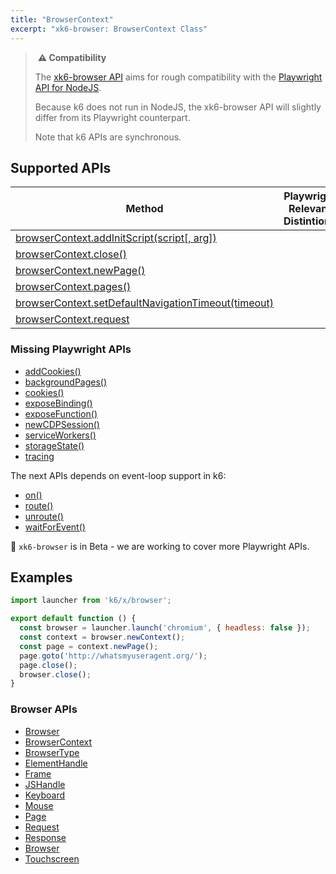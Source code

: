 ```yaml
---
title: "BrowserContext"
excerpt: "xk6-browser: BrowserContext Class"
---
```


> ️ **️⚠️ Compatibility**
> 
> The [xk6-browser API](/javascript-api/k6-x-browser/) aims for rough compatibility with the [Playwright API for NodeJS](https://playwright.dev/docs/api/class-playwright). 
> 
> Because k6 does not run in NodeJS, the xk6-browser API will slightly differ from its Playwright counterpart.
> 
> Note that k6 APIs are synchronous.

## Supported APIs

| Method | Playwright Relevant Distintions |
| - |  - |
| <a href="https://playwright.dev/docs/api/class-browsercontext#browser-context-add-init-script" target="_blank">browserContext.addInitScript(script[, arg])</a> |   |
| <a href="https://playwright.dev/docs/api/class-browsercontext#browser-context-close" target="_blank" >browserContext.close()</a> |   |
| <a href="https://playwright.dev/docs/api/class-browsercontext#browser-context-new-page" target="_blank" >browserContext.newPage()</a> |   |
| <a href="https://playwright.dev/docs/api/class-browsercontext#browser-context-pages" target="_blank" >browserContext.pages()</a> |   |
| <a href="https://playwright.dev/docs/api/class-browsercontext#browser-context-set-default-navigation-timeout" target="_blank" >browserContext.setDefaultNavigationTimeout(timeout)</a> |   |
| <a href="https://playwright.dev/docs/api/class-browsercontext#browser-context-request" target="_blank" >browserContext.request</a> |   |

### Missing Playwright APIs

<Glossary>

- [addCookies()](https://playwright.dev/docs/api/class-browsercontext/#browsercontextaddcookiescookies)
- [backgroundPages()](https://playwright.dev/docs/api/class-browsercontext#browser-context-background-pages)
- [cookies()](https://playwright.dev/docs/api/class-browsercontext#browser-context-cookies)
- [exposeBinding()](https://playwright.dev/docs/api/class-browsercontext#browser-context-expose-binding)
- [exposeFunction()](https://playwright.dev/docs/api/class-browsercontext#browser-context-expose-function)
- [newCDPSession()](https://playwright.dev/docs/api/class-browsercontext#browser-context-new-cdp-session)
- [serviceWorkers()](https://playwright.dev/docs/api/class-browsercontext/#browser-context-service-workers)
- [storageState()](https://playwright.dev/docs/api/class-browsercontext#browser-context-storage-state)
- [tracing](https://playwright.dev/docs/api/class-browsercontext#browser-context-tracing)

</Glossary>

The next APIs depends on event-loop support in k6:

<Glossary>

- [on()](https://playwright.dev/docs/api/class-browsercontext/#browser-context-event-background-page)
- [route()](https://playwright.dev/docs/api/class-browsercontext/#browser-context-route)
- [unroute()](https://playwright.dev/docs/api/class-browsercontext#browser-context-unroute)
- [waitForEvent()](https://playwright.dev/docs/api/class-browsercontext#browser-context-wait-for-event)

</Glossary>

🚧 `xk6-browser` is in Beta - we are working to cover more Playwright APIs.

## Examples

```javascript
import launcher from 'k6/x/browser';

export default function () {
  const browser = launcher.launch('chromium', { headless: false });
  const context = browser.newContext();
  const page = context.newPage();
  page.goto('http://whatsmyuseragent.org/');
  page.close();
  browser.close();
}
```

### Browser APIs

<Glossary>

-  [Browser](/javascript-api/k6-x-browser/browser/)
-  [BrowserContext](/javascript-api/k6-x-browser/browsercontext/)
-  [BrowserType](/javascript-api/k6-x-browser/browsertype/)
-  [ElementHandle](/javascript-api/k6-x-browser/elementhandle/)
-  [Frame](/javascript-api/k6-x-browser/frame/)
-  [JSHandle](/javascript-api/k6-x-browser/jshandle)
-  [Keyboard](/javascript-api/k6-x-browser/keyboard)
-  [Mouse](/javascript-api/k6-x-browser/mouse/)
-  [Page](/javascript-api/k6-x-browser/page/)
-  [Request](/javascript-api/k6-x-browser/request/)
-  [Response](/javascript-api/k6-x-browser/response/)
-  [Browser](/javascript-api/k6-x-browser/browser/)
-  [Touchscreen](/javascript-api/k6-x-browser/touchscreen/)

</Glossary>